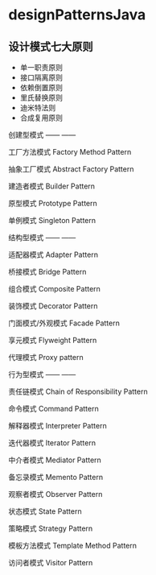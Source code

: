 # designPatternsJava


## 设计模式七大原则
* 单一职责原则
* 接口隔离原则
* 依赖倒置原则
* 里氏替换原则
* 迪米特法则
* 合成复用原则

创建型模式	——	——

工厂方法模式	Factory Method Pattern

抽象工厂模式	Abstract Factory Pattern

建造者模式	Builder Pattern 

原型模式	Prototype Pattern

单例模式	Singleton Pattern



结构型模式	——	——

适配器模式	Adapter Pattern

桥接模式	Bridge Pattern

组合模式	Composite Pattern

装饰模式	Decorator Pattern

门面模式/外观模式	Facade Pattern

享元模式	Flyweight Pattern

代理模式	Proxy pattern

行为型模式	——	——



责任链模式	Chain of Responsibility Pattern

命令模式	Command Pattern

解释器模式	Interpreter Pattern

迭代器模式	Iterator Pattern

中介者模式	Mediator Pattern

备忘录模式	Memento Pattern

观察者模式	Observer Pattern

状态模式	State Pattern

策略模式	Strategy Pattern

模板方法模式	Template Method Pattern

访问者模式	Visitor Pattern


